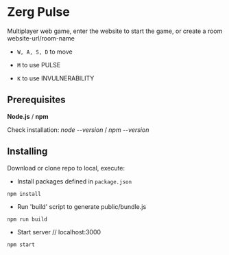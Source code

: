 # Zerg Pulse
Multiplayer web game, enter the website to start the game, or create a room website-url/room-name 

* ``W, A, S, D`` to move 

* ``M`` to use PULSE 

* ``K`` to use INVULNERABILITY 


## Prerequisites

**Node.js** / **npm**

Check installation: *node --version* / *npm --version*


## Installing

Download or clone repo to local, execute:

* Install packages defined in ``package.json``
```
npm install
```
* Run 'build' script to generate public/bundle.js
```
npm run build
```
* Start server // localhost:3000
```
npm start
```
